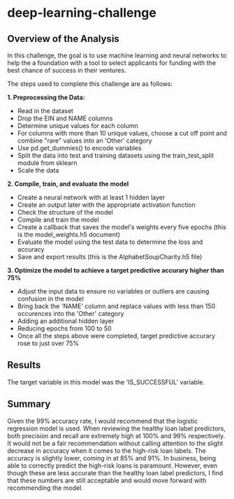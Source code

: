 # deep-learning-challenge

## Overview of the Analysis

In this challenge, the goal is to use machine learning and neural networks to help the a foundation with a tool to select applicants for funding with the best chance of success in their ventures.

The steps used to complete this challenge are as follows: 

<b>1. Preprocessing the Data:</b>
*  Read in the dataset
*  Drop the EIN and NAME columns
*  Determine unique values for each column
*  For columns with more than 10 unique values, choose a cut off point and combine "rare" values into an 'Other' category
*  Use pd.get_dummies() to encode variables
*  Split the data into test and training datasets using the train_test_split module from sklearn
*  Scale the data


<b>2. Compile, train, and evaluate the model</b>
*  Create a neural network with at least 1 hidden layer
*  Create an output later with the appropriate activation function
*  Check the structure of the model
*  Compile and train the model
*  Create a callback that saves the model's weights every five epochs (this is the model_weights.h5 document)
*  Evaluate the model using the test data to determine the loss and accuracy
*  Save and export results (this is the AlphabetSoupCharity.h5 file)


<b>3. Optimize the model to achieve a target predictive accurary higher than 75%</b>
*  Adjust the input data to ensure no variables or outliers are causing confusion in the model
*  Bring back the 'NAME' column and replace values with less than 150 occurences into the 'Other' category
*  Adding an additional hidden layer
*  Reducing epochs from 100 to 50
*  Once all the steps above were completed, target predictive accurary rose to just over 75%


## Results

The target variable in this model was the 'IS_SUCCESSFUL' variable.

## Summary

Given the 99% accuracy rate, I would recommend that the logistic regression model is used. When reviewing the healthy loan label predictors, both precision and recall are extremely high at 100% and 99% respectively. It would not be a fair recommendation without calling attention to the slight decrease in accuracy when it comes to the high-risk loan labels. The accuracy is slightly lower, coming in at 85% and 91%. In business, being able to correctly predict the high-risk loans is paramount. However, even though these are less accurate than the healthy loan label predictors, I find that these numbers are still acceptable and would move forward with recommending the model. 
